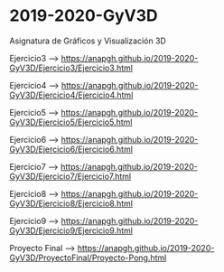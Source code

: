 # 2019-2020-GyV3D
Asignatura de Gráficos y Visualización 3D

Ejercicio3 --> https://anapgh.github.io/2019-2020-GyV3D/Ejercicio3/Ejercicio3.html

Ejercicio4 --> https://anapgh.github.io/2019-2020-GyV3D/Ejercicio4/Ejercicio4.html

Ejercicio5 --> https://anapgh.github.io/2019-2020-GyV3D/Ejercicio5/Ejercicio5.html

Ejercicio6 --> https://anapgh.github.io/2019-2020-GyV3D/Ejercicio6/Ejercicio6.html

Ejercicio7 --> https://anapgh.github.io/2019-2020-GyV3D/Ejercicio7/Ejercicio7.html

Ejercicio8 --> https://anapgh.github.io/2019-2020-GyV3D/Ejercicio8/Ejercicio8.html

Ejercicio9 --> https://anapgh.github.io/2019-2020-GyV3D/Ejercicio9/Ejercicio9.html

Proyecto Final --> https://anapgh.github.io/2019-2020-GyV3D/ProyectoFinal/Proyecto-Pong.html


